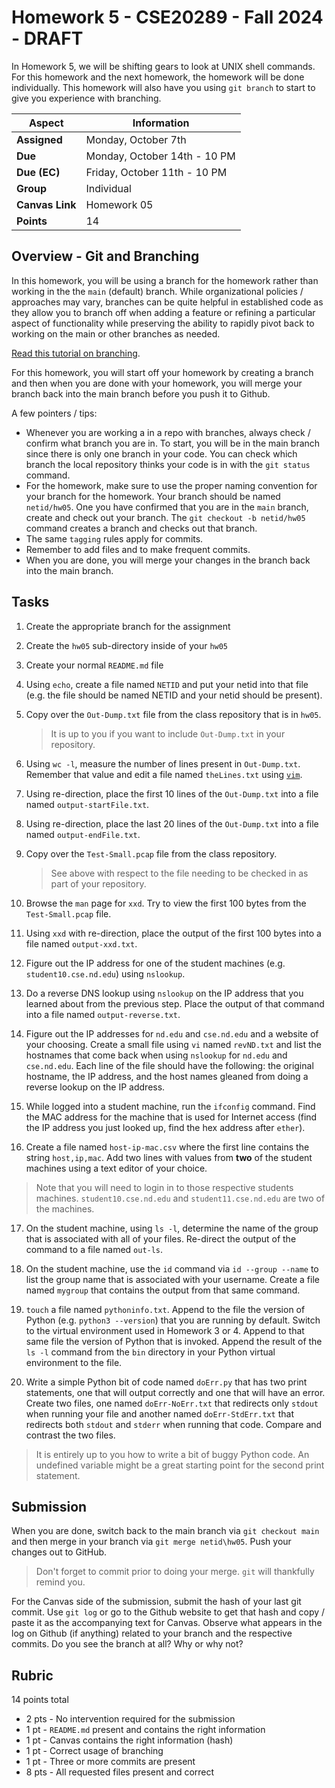 # Homework 5 - CSE20289 - Fall 2024 - DRAFT

In Homework 5, we will be shifting gears to look at UNIX shell commands.  For this homework and the next homework, the homework will be done individually. This homework will also have you using `git branch` to start to give you experience with branching.

| **Aspect** | **Information** |
| --- | --- |
| **Assigned** | Monday, October 7th |
| **Due** | Monday, October 14th - 10 PM |
| **Due (EC)** | Friday, October 11th - 10 PM |
| **Group** | Individual |  
| **Canvas Link** | Homework 05 |
| **Points** | 14 |

## Overview - Git and Branching 

In this homework, you will be using a branch for the homework rather than working in the the `main` (default) branch. While organizational policies / approaches may vary, branches can be quite helpful in established code as they allow you to branch off when adding a feature or refining a particular aspect of functionality while preserving the ability to rapidly pivot back to working on the main or other branches as needed.  

[Read this tutorial on branching](https://www.atlassian.com/git/tutorials/using-branches).

For this homework, you will start off your homework by creating a branch and then when you are done with your homework, you will merge your branch back into the main branch before you push it to Github. 

A few pointers / tips:

* Whenever you are working a in a repo with branches, always check / confirm what branch you are in. To start, you will be in the main branch since there is only one branch in your code.  You can check which branch the local repository thinks your code is in with the `git status` command.
* For the homework, make sure to use the proper naming convention for your branch for the homework.  Your branch should be named `netid/hw05`.  One you have confirmed that you are in the `main` branch, create and check out your branch.  The `git checkout -b netid/hw05` command creates a branch and checks out that branch. 
* The same `tagging` rules apply for commits.  
* Remember to add files and to make frequent commits.
* When you are done, you will merge your changes in the branch back into the main branch. 

## Tasks

1. Create the appropriate branch for the assignment

2. Create the `hw05` sub-directory inside of your `hw05`

3. Create your normal `README.md` file

4. Using `echo`, create a file named `NETID` and put your netid into that file (e.g. the file should be named NETID and your netid should be present).  

5. Copy over the `Out-Dump.txt` file from the class repository that is in `hw05`.

   > It is up to you if you want to include `Out-Dump.txt` in your repository.  

6. Using `wc -l`, measure the number of lines present in `Out-Dump.txt`.  Remember that value and edit a file named  `theLines.txt` using [`vim`](https://www.freecodecamp.org/news/vim-beginners-guide/).
  
7. Using re-direction, place the first 10 lines of the `Out-Dump.txt` into a file named `output-startFile.txt`.  

8. Using re-direction, place the last 20 lines of the `Out-Dump.txt` into a file named `output-endFile.txt`.  

9. Copy over the `Test-Small.pcap` file from the class repository.  

   > See above with respect to the file needing to be checked in as part of your repository.  
   
10. Browse the `man` page for `xxd`.  Try to view the first 100 bytes from the `Test-Small.pcap` file.  

11. Using `xxd` with re-direction, place the output of the first 100 bytes into a file named `output-xxd.txt`.

12. Figure out the IP address for one of the student machines (e.g. `student10.cse.nd.edu`) using `nslookup`.  

13. Do a reverse DNS lookup using `nslookup` on the IP address that you learned about from the previous step.  Place the output of that command into a file named `output-reverse.txt`.

14. Figure out the IP addresses for `nd.edu` and `cse.nd.edu` and a website of your choosing.  Create a small file using `vi` named `revND.txt` and list the hostnames that come back when using `nslookup` for `nd.edu` and `cse.nd.edu`. Each line of the file should have the following: the original hostname, the IP address, and the host names gleaned from doing a reverse lookup on the IP address. 

15. While logged into a student machine, run the `ifconfig` command.  Find the MAC address for the machine that is used for Internet access (find the IP address you just looked up, find the hex address after `ether`).  

16. Create a file named `host-ip-mac.csv` where the first line contains the string `host,ip,mac`.  Add two lines with values from **two** of the student machines using a text editor of your choice.

   > Note that you will need to login in to those respective students machines.  `student10.cse.nd.edu` and `student11.cse.nd.edu` are two of the machines.     

17. On the student machine, using `ls -l`, determine the name of the group that is associated with all of your files. Re-direct the output of the command to a file named `out-ls`.

18. On the student machine, use the `id` command via `id --group --name` to list the group name that is associated with your username. Create a file named `mygroup` that contains the output from that same command. 

19. `touch` a file named `pythoninfo.txt`.  Append to the file the version of Python (e.g. `python3 --version`) that you are running by default.  Switch to the virtual environment used in Homework 3 or 4.  Append to that same file the version of Python that is invoked.  Append the result of the `ls -l` command from the `bin` directory in your Python virtual environment to the file.

20. Write a simple Python bit of code named `doErr.py` that has two print statements, one that will output correctly and one that will have an error. Create two files, one named `doErr-NoErr.txt` that redirects only `stdout` when running your file and another named `doErr-StdErr.txt` that redirects both `stdout` and `stderr` when running that code. Compare and contrast the two files. 

   > It is entirely up to you how to write a bit of buggy Python code.  An undefined variable might be a great starting point for the second print statement.  

## Submission

When you are done, switch back to the main branch via `git checkout main` and then merge in your branch via `git merge netid\hw05`.  Push your changes out to GitHub. 

> Don't forget to commit prior to doing your merge.  `git` will thankfully remind you.

For the Canvas side of the submission, submit the hash of your last git commit. Use `git log` or go to the Github website to get that hash and copy / paste it as the accompanying text for Canvas. Observe what appears in the log on Github (if anything) related to your branch and the respective commits. Do you see the branch at all? Why or why not?

## Rubric

14 points total

* 2 pts - No intervention required for the submission
* 1 pt - `README.md` present and contains the right information
* 1 pt - Canvas contains the right information (hash)
* 1 pt - Correct usage of branching
* 1 pt - Three or more commits are present
* 8 pts - All requested files present and correct


